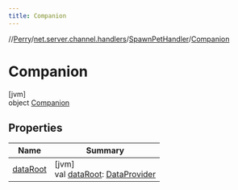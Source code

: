 ```yaml
---
title: Companion
---
```

//[Perry](../../../../index.html)/[net.server.channel.handlers](../../index.html)/[SpawnPetHandler](../index.html)/[Companion](index.html)



# Companion



[jvm]\
object [Companion](index.html)



## Properties


| Name | Summary |
|---|---|
| [dataRoot](data-root.html) | [jvm]<br>val [dataRoot](data-root.html): [DataProvider](../../../provider/-data-provider/index.html) |

